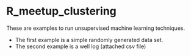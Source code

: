 # R_meetup_clustering

These are examples to run unsupervised machine learning techniques. 
  - The first example is a simple randomly generated data set.
  - The second example is a well log (attached csv file)
